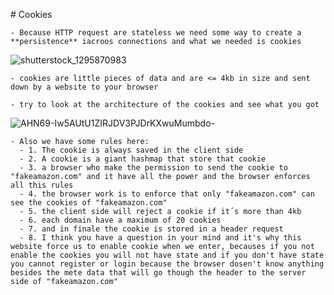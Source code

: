 # Cookies

    - Because HTTP request are stateless we need some way to create a **persistence** iacroos connections and what we needed is cookies 
![shutterstock_1295870983](https://user-images.githubusercontent.com/68386394/157446125-84fb7225-8f0c-4bf4-9f00-15ef4ab99325.png)

    - cookies are little pieces of data and are <= 4kb in size and sent down by a website to your browser
  
    - try to look at the architecture of the cookies and see what you got
    
![AHN69-Iw5AUtU1ZIRJDV3PJDrKXwuMumbdo-](https://user-images.githubusercontent.com/68386394/157446435-538818fd-c78c-44db-9717-34488b5ca303.jpg)

    - Also we have some rules here:
      - 1. The cookie is always saved in the client side
      - 2. A cookie is a giant hashmap that store that cookie
      - 3. a browser who make the permission to send the cookie to "fakeamazon.com" and it have all the power and the browser enforces all this rules
      - 4. the browser work is to enforce that only "fakeamazon.com" can see the cookies of "fakeamazon.com"
      - 5. the client side will reject a cookie if it´s more than 4kb
      - 6. each domain have a maximum of 20 cookies
      - 7. and in finale the cookie is stored in a header request
      - 8. I think you have a question in your mind and it's why this website force us to enable cookie when we enter, becauses if you not enable the cookies you will not have state and if you don't have state you cannot register or login because the browser dosen't know anything besides the mete data that will go though the header to the server side of "fakeamazon.com"
